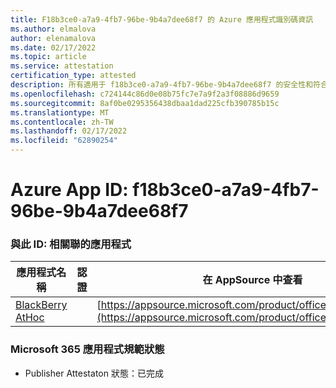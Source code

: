 ```yaml
---
title: F18b3ce0-a7a9-4fb7-96be-9b4a7dee68f7 的 Azure 應用程式識別碼資訊
ms.author: elmalova
author: elenamalova
ms.date: 02/17/2022
ms.topic: article
ms.service: attestation
certification_type: attested
description: 所有適用于 f18b3ce0-a7a9-4fb7-96be-9b4a7dee68f7 的安全性和符合性資訊資訊。
ms.openlocfilehash: c724144c86d0e08b75fc7e7a9f2a3f08886d9659
ms.sourcegitcommit: 8af0be0295356438dbaa1dad225cfb390785b15c
ms.translationtype: MT
ms.contentlocale: zh-TW
ms.lasthandoff: 02/17/2022
ms.locfileid: "62890254"
---
```

# <a name="azure-app-id-f18b3ce0-a7a9-4fb7-96be-9b4a7dee68f7"></a>Azure App ID: f18b3ce0-a7a9-4fb7-96be-9b4a7dee68f7


### <a name="apps-associated-with-this-id"></a>與此 ID: 相關聯的應用程式
| **應用程式名稱** | **認證** | **在 AppSource 中查看** |
|--------------|---------------|-----------------------|
| [BlackBerry AtHoc](https://docs.microsoft.com/microsoft-365-app-certification/forward/WA200003065) |  | [https://appsource.microsoft.com/product/office/WA200003065](https://appsource.microsoft.com/product/office/WA200003065) |

### <a name="microsoft-365-app-compliance-status"></a>Microsoft 365 應用程式規範狀態
- Publisher Attestaton 狀態：已完成
